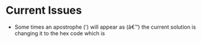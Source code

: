 # Current Issues
- Some times an apostrophe (') will appear as (â€™) the current solution is
changing it to the hex code which is <![CDATA[&#x27;]]>
